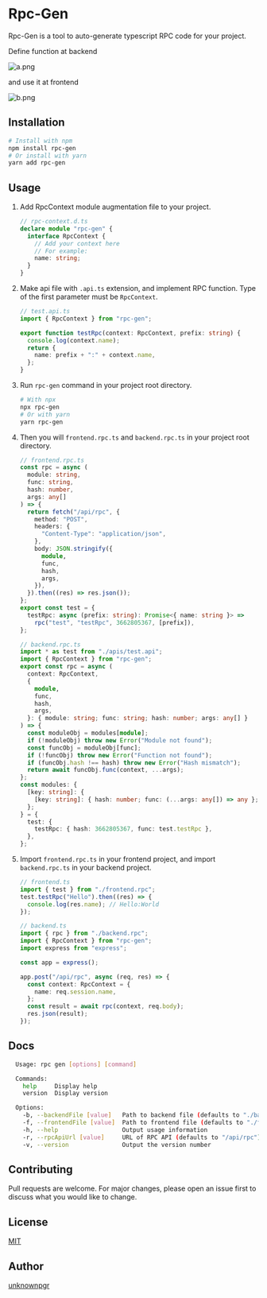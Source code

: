 # Rpc-Gen

Rpc-Gen is a tool to auto-generate typescript RPC code for your project.

Define function at backend

![a.png](/assets/a.png)

and use it at frontend

![b.png](/assets/b.png)

## Installation

```bash
# Install with npm
npm install rpc-gen
# Or install with yarn
yarn add rpc-gen
```

## Usage

1. Add RpcContext module augmentation file to your project.

   ```typescript
   // rpc-context.d.ts
   declare module "rpc-gen" {
     interface RpcContext {
       // Add your context here
       // For example:
       name: string;
     }
   }
   ```

2. Make api file with `.api.ts` extension, and implement RPC function. Type of the first parameter must be `RpcContext`.

   ```typescript
   // test.api.ts
   import { RpcContext } from "rpc-gen";

   export function testRpc(context: RpcContext, prefix: string) {
     console.log(context.name);
     return {
       name: prefix + ":" + context.name,
     };
   }
   ```

3. Run `rpc-gen` command in your project root directory.

   ```bash
   # With npx
   npx rpc-gen
   # Or with yarn
   yarn rpc-gen
   ```

4. Then you will `frontend.rpc.ts` and `backend.rpc.ts` in your project root directory.

   ```typescript
   // frontend.rpc.ts
   const rpc = async (
     module: string,
     func: string,
     hash: number,
     args: any[]
   ) => {
     return fetch("/api/rpc", {
       method: "POST",
       headers: {
         "Content-Type": "application/json",
       },
       body: JSON.stringify({
         module,
         func,
         hash,
         args,
       }),
     }).then((res) => res.json());
   };
   export const test = {
     testRpc: async (prefix: string): Promise<{ name: string }> =>
       rpc("test", "testRpc", 3662805367, [prefix]),
   };
   ```

   ```typescript
   // backend.rpc.ts
   import * as test from "./apis/test.api";
   import { RpcContext } from "rpc-gen";
   export const rpc = async (
     context: RpcContext,
     {
       module,
       func,
       hash,
       args,
     }: { module: string; func: string; hash: number; args: any[] }
   ) => {
     const moduleObj = modules[module];
     if (!moduleObj) throw new Error("Module not found");
     const funcObj = moduleObj[func];
     if (!funcObj) throw new Error("Function not found");
     if (funcObj.hash !== hash) throw new Error("Hash mismatch");
     return await funcObj.func(context, ...args);
   };
   const modules: {
     [key: string]: {
       [key: string]: { hash: number; func: (...args: any[]) => any };
     };
   } = {
     test: {
       testRpc: { hash: 3662805367, func: test.testRpc },
     },
   };
   ```

5. Import `frontend.rpc.ts` in your frontend project, and import `backend.rpc.ts` in your backend project.

   ```typescript
   // frontend.ts
   import { test } from "./frontend.rpc";
   test.testRpc("Hello").then((res) => {
     console.log(res.name); // Hello:World
   });
   ```

   ```typescript
   // backend.ts
   import { rpc } from "./backend.rpc";
   import { RpcContext } from "rpc-gen";
   import express from "express";

   const app = express();

   app.post("/api/rpc", async (req, res) => {
     const context: RpcContext = {
       name: req.session.name,
     };
     const result = await rpc(context, req.body);
     res.json(result);
   });
   ```

## Docs

```bash
  Usage: rpc gen [options] [command]

  Commands:
    help     Display help
    version  Display version

  Options:
    -b, --backendFile [value]   Path to backend file (defaults to "./backend.rpc.ts")
    -f, --frontendFile [value]  Path to frontend file (defaults to "./frontend.rpc.ts")
    -h, --help                  Output usage information
    -r, --rpcApiUrl [value]     URL of RPC API (defaults to "/api/rpc")
    -v, --version               Output the version number
```

## Contributing

Pull requests are welcome. For major changes, please open an issue first to discuss what you would like to change.

## License

[MIT](https://choosealicense.com/licenses/mit/)

## Author

[unknownpgr](https://unknownpgr.com/about)
